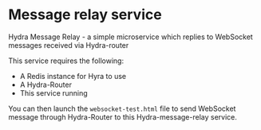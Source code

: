# Message relay service

Hydra Message Relay - a simple microservice which replies to WebSocket messages received via Hydra-router

This service requires the following:

* A Redis instance for Hyra to use
* A Hydra-Router
* This service running

You can then launch the `websocket-test.html` file to send WebSocket message through Hydra-Router to this Hydra-message-relay service.

